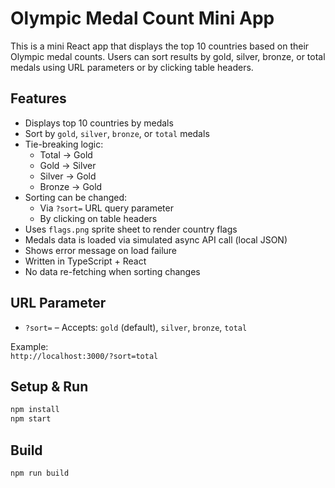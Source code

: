 # Olympic Medal Count Mini App

This is a mini React app that displays the top 10 countries based on their Olympic medal counts. Users can sort results by gold, silver, bronze, or total medals using URL parameters or by clicking table headers.

## Features

- Displays top 10 countries by medals
- Sort by `gold`, `silver`, `bronze`, or `total` medals
- Tie-breaking logic:
  - Total → Gold
  - Gold → Silver
  - Silver → Gold
  - Bronze → Gold
- Sorting can be changed:
  - Via `?sort=` URL query parameter
  - By clicking on table headers
- Uses `flags.png` sprite sheet to render country flags
- Medals data is loaded via simulated async API call (local JSON)
- Shows error message on load failure
- Written in TypeScript + React
- No data re-fetching when sorting changes

## URL Parameter

- `?sort=` – Accepts: `gold` (default), `silver`, `bronze`, `total`

Example:  
`http://localhost:3000/?sort=total`

## Setup & Run

```bash
npm install
npm start
```

## Build
```bash
npm run build
```